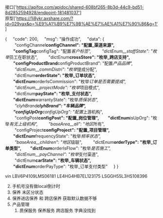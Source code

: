 接口['https://apifox.com/apidoc/shared-608bf265-8b3d-44c9-bd51-8d2852594928/endpoint-181481037']  
原型['https://1j8ykr.axshare.com/?id=029vax&p=%E9%A1%B9%E7%9B%AE%E7%AE%A1%E7%90%86&g=1']

{
    "code": 200,
    "msg": "操作成功",
    "data": {
        "configChannel**configChannel": "配置\_渠道来源",
        "configTag**configTag": "配置*客户标签",
        "dictEnum\_\_staffState": "枚举*员工在职状态",
        "dictEnum**crossStore": "枚举\_跨店支持",
        "configProductBrand**configProductBrand": "配置*产品品牌",
        "dictEnum\_\_commDistri": "枚举*提成分配",
        "dictEnum**orderState": "枚举\_订单状态",
        "dictEnum**orderIsCommission": "枚举*订单是否需要提成",
        "dictEnum\_\_projectMode": "枚举*项目模式",
        "dictEnum**payState": "枚举\_支付状态",
        "dictEnum**warrantyState": "枚举*质保状态",
        "clyhBrand**clyhBrand": "车辆品牌",
        "configUpOrg**configUpOrg": "配置*上游机构",
        "configPost**configPost": "配置\_岗位管理",
        "dictEnum**isUpOrg": "枚举*有无上级机构",
        "baseArea\_\_all": "地区*所有",
        "configProject**configProject": "配置\_项目管理",
        "dictEnum**frequencyState": "枚举*频率状态",
        "baseArea\_\_children": "地区*级联",
        "dictEnum**orderType": "枚举\_订单类型",
        "dictEnum**orderIsFlow": "枚举*是否施工",
        "dictEnum\_\_payChannel": "枚举*支付渠道",
        "dictEnum**carState": "枚举\_车辆状态",
        "dictEnum**orderPayType": "枚举\_订单支付类型"
    }
}

vin
LBV6P4109LMS06181
LE4HG4HB7EL123175
LSGGH55L3HS108396

2. 手机号没有做local倒计时
3. 保养 未区分状态
4. 保养进店保养 和 跨店保养 获取默认数据不够
5. 产品管理
   1. 质保服务 保养服务 跨店服务 字典没找到
